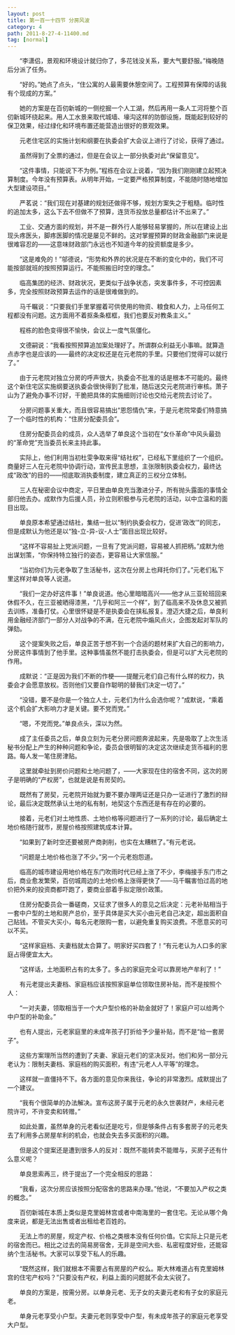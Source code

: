 ```yaml
---
layout: post
title: 第一百一十四节 分房风波
category: 4
path: 2011-8-27-4-11400.md
tag: [normal]
---
```


　　“李潇侣，景观和环境设计就归你了，多花钱没关系，要大气要舒服。”梅晚随后分派了任务。

　　“好的。”她点了点头，“住公寓的人最需要休憩空间了。工程预算有保障的话我有个现成的方案。”

　　她的方案是在百仞新城的一侧挖掘一个人工湖，然后再用一条人工河将整个百仞新城环绕起来。用人工水景来取代城墙、壕沟这样的防御设施，既能起到较好的保卫效果，经过绿化和环境布置还能营造出很好的景观效果。

　　元老住宅区的实施计划和纲要在执委会扩大会议上进行了讨论，获得了通过。

　　虽然得到了全票的通过，但是在会议上一部分执委对此“保留意见”。

　　“这件事情，只能说下不为例。”程栋在会议上说着，“因为我们刚刚建立起预决算制度。今年没有预算表。从明年开始，一定要严格预算制度，不能随时随地增加大型建设项目。”

　　严茗说：“我们现在对基建的规划还做得不够，规划方案失之于粗糙。临时性的追加太多，这么下去不但做不了预算，连货币投放总量都估计不出来了。”

　　工业、交通方面的规划，并不是一群外行人能够轻易掌握的，所以在建设上出现头疼医头，脚疼医脚的情况是屡见不鲜的。这对掌握预算的财政金融部门来说是很难容忍的——这意味财政部门永远也不知道今年的投资额度是多少。

　　“这是难免的！”邬德说，“形势和外界的状况是在不断的变化中的，我们不可能按部就班的按照预算运行。不能照搬旧时空的理念。”

　　临高集团的经济、财政状况，更类似于战争状态，突发事件多，不可控因素多，完全按照财政预算去运作的话是很难做到的。

　　马千瞩说：“只要我们手里掌握着可供使用的物资、粮食和人力，上马任何工程都没有问题。这方面用不着抠条条框框，我们也要反对教条主义。”

　　程栋的脸色变得很不愉快，会议上一度气氛僵化。

　　文德嗣说：“我看按照预算追加案处理好了。所谓群众利益无小事嘛。就算造点赤字也是应该的——最终的决定权还是在元老院的手里。只要他们觉得可以就行了。”

　　由于元老院对独立分房的呼声很大，执委会不批准的话是根本不可能的。最终这个新住宅区实施纲要送执委会很快得到了批准，随后送交元老院进行审核。萧子山为了避免办事不讨好，干脆把具体的实施细则讨论也交给元老院去讨论了。

　　分房问题事关重大，而且很容易搞出“恩怨情仇”来，于是元老院常委们特意搞了一个临时性的机构：“住房分配委员会”。

　　住房分配委员会的成员，众人选举了单良这个当初在“女仆革命”中风头最劲的“革命党”充当委员长来主持此事。

　　实际上，他们利用当初杜雯争取来得“结社权”，已经私下里组织了一个组织。商量好三人在元老院中协调行动，宣传民主思想，主张限制执委会权力，最终达成“政改”的目的——彻底取消执委制度，建立真正的三权分立体制。

　　三人在秘密会议中商定，平日里由单良充当激进分子，所有抛头露面的事情全部归他去办。成默作为后援人员，孙立则积极参与元老院的活动，以中立温和的面目出现。

　　单良原本希望通过结社，集结一批以“制约执委会权力，促进‘政改’”的同志，但是成默认为他还是以“独-立-异-议-人士”面目出现比较好。

　　“这样不容易扯上党派问题，一旦有了党派问题，容易被人抓把柄。”成默为他出谋划策，“你保持特立独行的姿态，更容易让大家信服。”

　　“当初你们为元老争取了生活秘书，这次在分房上也拜托你们了。”元老们私下里这样对单良等人说道。

　　“我们一定办好这件事！”单良说道。他心里暗暗高兴——他才从三亚轮班回来休假不久，在三亚被晒得漆黑，“几乎和阿三一个样”，到了临高来不及休息又被抓去训练，准备打仗。心里很怀疑是不是执委会在挟私报复。澄迈大捷之后，单良利用金融经济部门一部分人对战争的不满，在元老院中煽风点火，企图发起对军队的弹劾。

　　这个提案失败之后，单良正苦于想不到一个合适的题材来扩大自己的影响力，分房这件事情到了他手里。这种事情虽然不能打击执委会，但是可以扩大元老院的作用。

　　成默说：“正是因为我们不断的作梗——提醒元老们自己有什么样的权力，执委会才会愿意放权。否则他们又要自作聪明的替我们决定一切了。”

　　“没错，要不是你是一个独立人士，元老们为什么会选你呢？”成默说，“乘着这个机会扩大影响力才是关键。要不党而党。”

　　“嗯，不党而党。”单良点头，深以为然。

　　成了主任委员之后，单良立刻为元老分房问题奔波起来，先是吸取了上次生活秘书分配上产生的种种问题和争论，委员会很明智的决定这次继续走货币福利的思路。每人发一笔住房津贴。

　　这里就牵扯到房价问题和土地问题了，——大家现在住的宿舍不同，这次的房子是明确的“产权房”，也就是说是有房契的。

　　既然有了房契，元老院开始就为要不要办理两证还是只办一证进行了激烈的辩论，最后决定既然承认土地的私有制，地契这个东西还是有存在的必要的。

　　接着，元老们对土地性质、土地价格等问题进行了一系列的讨论，最后确定土地价格随行就市，房屋价格按照建筑成本计算。

　　“如果到了新时空还要被房产商剥削，也实在太糟糕了。”有元老说。

　　“问题是土地价格也涨了不少。”另一个元老抱怨道。

　　临高的城市建设用地价格在东门吹雨时代已经上涨了不少，李梅接手东门市之后，商业愈发繁荣，百仞城周边的土地价格上涨得更快了——马千瞩害怕过高的地价把外来的投资商都吓跑了，要商业部着手拟定限价政策。

　　住房分配委员会一番磋商，又征求了很多人的意见之后决定：元老补贴相当于一套中户型的土地和房产总价，至于具体是买大买小由元老自己决定，超出面积自己贴钱。不管买大买小，每名元老限购一套，以避免重复购买浪费。不愿意买的可以不买。

　　“这样家庭档、夫妻档就太合算了。明家好买四套了！”有元老认为人口多的家庭占得便宜太大。

　　“这样话，土地面积占有的太多了。多占的家庭完全可以靠房地产牟利了！”

　　有元老提出夫妻档、家庭档应该按照家庭单位领取住房补贴，而不是按照个人：

　　“一对夫妻，领取相当于一个大户型价格的补助金就好了！家庭户可以给两个中户型的补助金。”

　　也有人提出，元老家庭里的未成年孩子打折给予少量补贴，而不是“给一套房子”。

　　这些方案理所当然的遭到了夫妻、家庭元老们的坚决反对。他们和另一部分元老认为：限制夫妻档、家庭档的购买面积，有违“元老人人平等”的理念。

　　这样就一直僵持不下。各方面的意见你来我往，争论的非常激烈。成默提出了一个建议。

　　“我有个很简单的办法解决。宣布这房子属于元老的永久世袭财产，未经元老院许可，不许变卖和转赠。”

　　如此处置，虽然单身的元老看似还是吃亏，但是够条件占有多套房子的元老失去了利用多占房屋牟利的机会，也就会失去多买面积的兴趣。

　　但是这个提案还是遭到很多人的反对：既然不能转卖不能赠与，买房子还有什么意义呢？

　　单良思索再三，终于提出了一个完全相反的思路：

　　“我看，这次分房应该按照分配宿舍的思路来办理。”他说，“不要加入产权之类的概念。”

　　百仞新城在本质上类似是克里姆林宫或者中南海里的一套住宅。无论从哪个角度来说，都是无法出售或者出租给老百姓的。

　　无法上市的房屋，规定产权、价格之类根本没有任何价值。它实际上只是元老的宿舍而已。相比之过去的简易房宿舍，无非是空间大些、私密程度好些，还能容纳个生活秘书。大家可以享受下私人的乐趣。

　　“既然这样，我们就根本不需要占有房屋的产权么。斯大林难道占有克里姆林宫的住宅产权吗？”只要没有产权，利益上面的问题就不会太尖锐了。

　　单良的方案是，按需分房。以单身元老、无子女的夫妻元老和有子女的家庭元老。

　　单身元老享受小户型。夫妻元老则享受中户型，有未成年孩子的家庭元老享受大户型。
